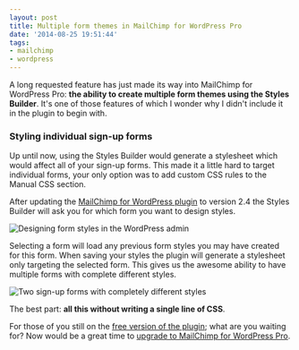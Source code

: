 ```yaml
---
layout: post
title: Multiple form themes in MailChimp for WordPress Pro
date: '2014-08-25 19:51:44'
tags:
- mailchimp
- wordpress
---
```


<p class="intro">A long requested feature has just made its way into MailChimp for WordPress Pro: <strong>the ability to create multiple form themes using the Styles Builder</strong>. It's one of those features of which I wonder why I didn't include it in the plugin to begin with.</p>

### Styling individual sign-up forms

Up until now, using the Styles Builder would generate a stylesheet which would affect all of your sign-up forms. This made it a little hard to target individual forms, your only option was to add custom CSS rules to the Manual CSS section.

After updating the [MailChimp for WordPress plugin](https://mc4wp.com/) to version 2.4 the Styles Builder will ask you for which form you want to design styles.

![Designing form styles in the WordPress admin](https://res.cloudinary.com/dannyvankooten/image/upload/v1408995369/multiple-form-themes-styles-builder_i0xqp4.jpg)

Selecting a form will load any previous form styles you may have created for this form. When saving your styles the plugin will generate a stylesheet only targeting the selected form. This gives us the awesome ability to have multiple forms with complete different styles. 

![Two sign-up forms with completely different styles](https://res.cloudinary.com/dannyvankooten/image/upload/v1408995369/form-styles-frontend_gcibew.jpg)

The best part: __all this without writing a single line of CSS__.

For those of you still on the [free version of the plugin](http://wordpress.org/plugins/mailchimp-for-wp/); what are you waiting for? Now would be a great time to [upgrade to MailChimp for WordPress Pro](https://mc4wp.com/).

